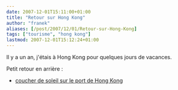 ```yaml
---
date: 2007-12-01T15:11:00+01:00
title: "Retour sur Hong Kong"
author: "franek"
aliases: [/post/2007/12/01/Retour-sur-Hong-Kong]
tags: ["tourisme", "hong kong"]
lastmod: 2007-12-01T15:12:24+01:00
---
```

Il y a un an, j'étais à Hong Kong pour quelques jours de vacances.

Petit retour en arrière :

- [coucher de soleil sur le port de Hong Kong](http://61226.com/share/hk.swf)
